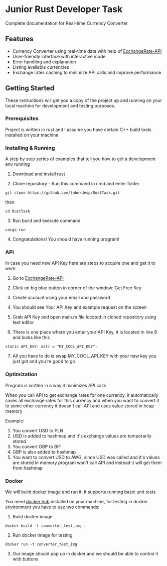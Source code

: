 ﻿# Junior Rust Developer Task

Complete documentation for Real-time Currency Converter

## Features

- Currency Converter using real-time data with help of [ExchangeRate-API](https://www.exchangerate-api.com)
- User-friendly interface with interactive mode
- Error handling and explanation
- Listing available currencies
- Exchange rates caching to minimize API calls and improve performance

## Getting Started

These instructions will get you a copy of the project up and running on your local machine for development and testing purposes.

### Prerequisites

Project is written in rust and I assume you have certain C++ build tools installed on your machine

### Installing & Running

A step by step series of examples that tell you how to get a development env running

1. Download and install [rust](https://www.rust-lang.org/tools/install)

2. Clone repository - Run this command in cmd and enter folder

```
git clone https://github.com/loberdesp/RustTask.git
```

then

```
cd RustTask
```

3. Run build and execute command

```
cargo run
```

4. Congratulations! You should have running program!

### API

In case you need new API Key here are steps to acquire one and get it to work

1. Go to [ExchangeRate-API](https://www.exchangerate-api.com)

2. Click on big blue button in corner of the window: Get Free Key

3. Create account using your email and password

4. You should see Your API Key and example request on the screen

5. Grab API Key and open main.rs file located in cloned repository using text editor

6. There is one place where you enter your API Key, it is located in line 8 and looks like this

```
static API_KEY: &str = "MY_COOL_API_KEY";
```

7. All you have to do is swap MY_COOL_API_KEY with your new key you just got and you're good to go

### Optimization

Program is written in a way it minimizes API calls

When you call API to get exchange rates for one currency, it automatically saves all exchange rates for this currency and when you want to convert it to some other currency it doesn't call API and uses value stored in heap memory

Example:

1. You convert USD to PLN
2. USD is added to hashmap and it's exchange values are temporarily stored
3. You convert GBP to BIF
4. GBP is also added to hashmap
5. You want to convert USD to AWG, since USD was called and it's values are stored in memory program won't call API and instead it will get them from hashmap

### Docker

We will build docker image and run it, it supports running basic unit tests


You need [docker hub](https://hub.docker.com) installed on your machine, for testing in docker environment you have to use two commands:

1. Build docker image

```
docker build -t converter_test_img .
```

2. Run docker image for testing

```
docker run -t converter_test_img
```

3. Our image should pop up in docker and we should be able to control it with buttons